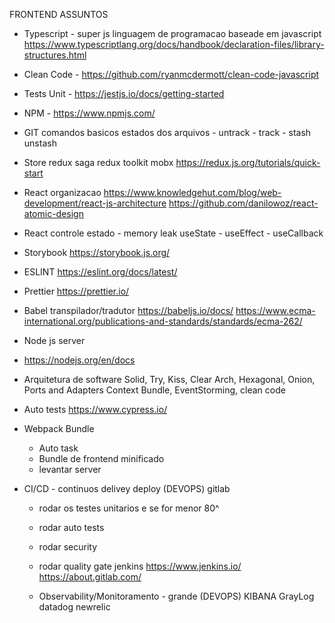 FRONTEND ASSUNTOS

- Typescript - super js linguagem de programacao baseade em javascript
  https://www.typescriptlang.org/docs/handbook/declaration-files/library-structures.html

- Clean Code - https://github.com/ryanmcdermott/clean-code-javascript

- Tests Unit - https://jestjs.io/docs/getting-started
- NPM - https://www.npmjs.com/
- GIT
  comandos basicos
  estados dos arquivos - untrack - track - stash unstash

- Store
  redux saga
  redux toolkit
  mobx
  https://redux.js.org/tutorials/quick-start

- React organizacao
  https://www.knowledgehut.com/blog/web-development/react-js-architecture
  https://github.com/danilowoz/react-atomic-design

- React controle estado - memory leak
  useState - useEffect - useCallback

- Storybook
  https://storybook.js.org/

- ESLINT
  https://eslint.org/docs/latest/

- Prettier https://prettier.io/

- Babel transpilador/tradutor
  https://babeljs.io/docs/
  https://www.ecma-international.org/publications-and-standards/standards/ecma-262/

- Node js server
- https://nodejs.org/en/docs

- Arquitetura de software
  Solid, Try, Kiss, Clear Arch, Hexagonal, Onion, Ports and Adapters
  Context Bundle, EventStorming, clean code

- Auto tests
  https://www.cypress.io/
- Webpack Bundle

  - Auto task
  - Bundle de frontend minificado
  - levantar server

- CI/CD - continuos delivey deploy (DEVOPS)
  gitlab

  - rodar os testes unitarios e se for menor 80^
  - rodar auto tests
  - rodar security
  - rodar quality gate
    jenkins
    https://www.jenkins.io/
    https://about.gitlab.com/

  - Observability/Monitoramento - grande (DEVOPS)
    KIBANA
    GrayLog
    datadog
    newrelic
